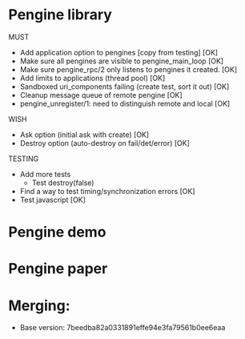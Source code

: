 # Pengine library

MUST

* Add application option to pengines [copy from testing]		[OK]
* Make sure all pengines are visible to pengine_main_loop		[OK]
* Make sure pengine_rpc/2 only listens to pengines it created.		[OK]
* Add limits to applications (thread pool)				[OK]
* Sandboxed uri_components failing (create test, sort it out)		[OK]
* Cleanup message queue of remote pengine				[OK]
* pengine_unregister/1: need to distinguish remote and local		[OK]

WISH

* Ask option (initial ask with create)					[OK]
* Destroy option (auto-destroy on fail/det/error)			[OK]

TESTING

* Add more tests
  - Test destroy(false)
* Find a way to test timing/synchronization errors			[OK]
* Test javascript							[OK]

# Pengine demo

# Pengine paper

# Merging:

 - Base version: 7beedba82a0331891effe94e3fa79561b0ee6eaa

